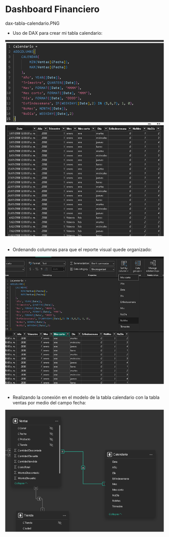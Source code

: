 # Dashboard Financiero

dax-tabla-calendario.PNG

- Uso de DAX para crear mi tabla calendario:
<div align="center">
  <img  src="https://raw.githubusercontent.com/WilliamLopez663/Dashboard-Financiero/main/assets/images/dax-tabla-calendario.PNG">
</div>
<div align="center">
  <img  src="https://raw.githubusercontent.com/WilliamLopez663/Dashboard-Financiero/main/assets/images/tabla-calendario-creada.PNG">
</div>
<br>

- Ordenando columnas para que el reporte visual quede organizado:
<div align="center">
  <img  src="https://raw.githubusercontent.com/WilliamLopez663/Dashboard-Financiero/main/assets/images/ordenar-columnas.PNG">
</div>
<br>

- Realizando la conexión en el modelo de la tabla calendario con la tabla ventas por medio del campo fecha:
<div align="center">
  <img  src="https://raw.githubusercontent.com/WilliamLopez663/Dashboard-Financiero/main/assets/images/conexion-modelo-ventas-calendario.PNG">
</div>
<br>
